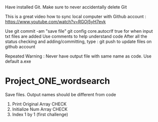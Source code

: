 Have installed Git. Make sure to never accidentally delete Git

This is a great video how to sync local computer with Github account : 
https://www.youtube.com/watch?v=RGOj5yH7evk 

Use git commit -am "save file"
git config core.autocrlf true
for when input txt files are added
Use comments to help understand code
After all the status checking and adding/committing, type : git push
to update files on github account

Repeated Warning : Never have output file with same name as code. Use default a.exe

# Project_ONE_wordsearch
Save files. Output names should be different from code 

1. Print Original Array CHECK
2. Initialize Num Array CHECK
3. Index 1 by 1 (first challenge)
